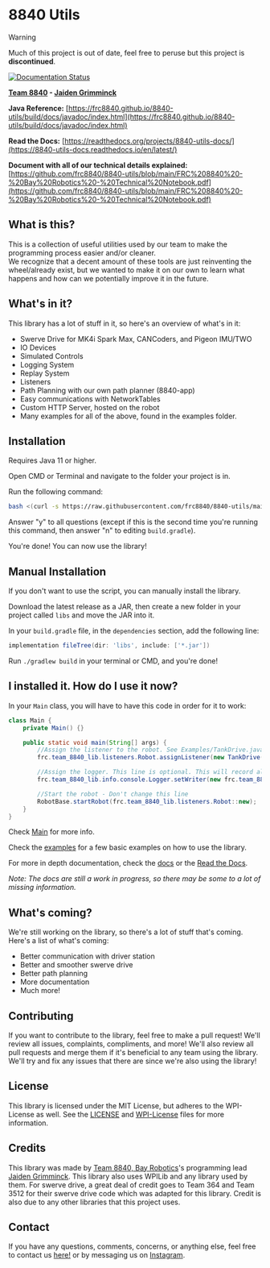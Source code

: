 # 8840 Utils

> [!WARNING]
> Much of this project is out of date, feel free to peruse but this project is __discontinued__.

[![Documentation Status](https://readthedocs.org/projects/8840-utils-docs/badge/?version=latest)](https://8840-utils-docs.readthedocs.io/en/latest/?badge=latest)

**[Team 8840](https://team8840.org) - [Jaiden Grimminck](https://github.com/jaidenagrimminck)**
  
**Java Reference:**
[https://frc8840.github.io/8840-utils/build/docs/javadoc/index.html](https://frc8840.github.io/8840-utils/build/docs/javadoc/index.html)

**Read the Docs:** [https://readthedocs.org/projects/8840-utils-docs/](https://8840-utils-docs.readthedocs.io/en/latest/)

**Document with all of our technical details explained:** [https://github.com/frc8840/8840-utils/blob/main/FRC%208840%20-%20Bay%20Robotics%20-%20Technical%20Notebook.pdf](https://github.com/frc8840/8840-utils/blob/main/FRC%208840%20-%20Bay%20Robotics%20-%20Technical%20Notebook.pdf)

## What is this?

This is a collection of useful utilities used by our team to make the programming process easier and/or cleaner.  
We recognize that a decent amount of these tools are just reinventing the wheel/already exist, but we wanted to make it on our own to learn what happens and how can we potentially improve it in the future.

## What's in it?

This library has a lot of stuff in it, so here's an overview of what's in it:

- Swerve Drive for MK4i Spark Max, CANCoders, and Pigeon IMU/TWO
- IO Devices
- Simulated Controls
- Logging System
- Replay System
- Listeners
- Path Planning with our own path planner (8840-app)
- Easy communications with NetworkTables
- Custom HTTP Server, hosted on the robot
- Many examples for all of the above, found in the examples folder.

## Installation

Requires Java 11 or higher.

Open CMD or Terminal and navigate to the folder your project is in.

Run the following command:

```bash
bash <(curl -s https://raw.githubusercontent.com/frc8840/8840-utils/main/setup.sh)
```

Answer "y" to all questions (except if this is the second time you're running this command, then answer "n" to editing `build.gradle`).

You're done! You can now use the library!

## Manual Installation

If you don't want to use the script, you can manually install the library.

Download the latest release as a JAR, then create a new folder in your project called `libs` and move the JAR into it.

In your `build.gradle` file, in the `dependencies` section, add the following line:

```groovy
implementation fileTree(dir: 'libs', include: ['*.jar'])
```

Run `./gradlew build` in your terminal or CMD, and you're done!

## I installed it. How do I use it now?

In your `Main` class, you will have to have this code in order for it to work:  

```java
class Main {
    private Main() {}

    public static void main(String[] args) {
        //Assign the listener to the robot. See Examples/TankDrive.java for more info.
        frc.team_8840_lib.listeners.Robot.assignListener(new TankDrive());

        //Assign the logger. This line is optional. This will record all files to the default directory, at "~/8840applogs"
        frc.team_8840_lib.info.console.Logger.setWriter(new frc.team_8840_lib.info.console.FileWriter("default"));

        //Start the robot - Don't change this line
        RobotBase.startRobot(frc.team_8840_lib.listeners.Robot::new);
    }
}
```

Check [Main](https://github.com/frc8840/8840-utils/blob/main/src/main/java/frc/team_8840_lib/Main.java) for more info.

Check the [examples](https://github.com/frc8840/8840-utils/blob/main/src/main/java/frc/team_8840_lib/examples) for a few basic examples on how to use the library.

For more in depth documentation, check the [docs](https://frc8840.github.io/8840-utils/build/docs/javadoc/index.html) or the [Read the Docs](https://8840-utils-docs.readthedocs.io/en/latest/).

*Note: The docs are still a work in progress, so there may be some to a lot of missing information.*

## What's coming?

We're still working on the library, so there's a lot of stuff that's coming. Here's a list of what's coming:

- Better communication with driver station
- Better and smoother swerve drive
- Better path planning
- More documentation
- Much more!

## Contributing

If you want to contribute to the library, feel free to make a pull request!
We'll review all issues, complaints, compliments, and more! We'll also review all pull requests and merge them if it's beneficial to any team using the library.  
We'll try and fix any issues that there are since we're also using the library!

## License

This library is licensed under the MIT License, but adheres to the WPI-License as well. See the [LICENSE](https://github.com/frc8840/8840-utils/blob/main/LICENSE) and [WPI-License](https://github.com/frc8840/8840-utils/blob/main/WPILib-License.md) files for more information.

## Credits

This library was made by [Team 8840, Bay Robotics](https://team8840.org)'s programming lead [Jaiden Grimminck](https://github.com/jaidenagrimminck). This library also uses WPILib and any library used by them.
For swerve drive, a great deal of credit goes to Team 364 and Team 3512 for their swerve drive code which was adapted for this library.
Credit is also due to any other libraries that this project uses.

## Contact

If you have any questions, comments, concerns, or anything else, feel free to contact us [here!](https://www.team8840.org/contact) or by messaging us on [Instagram](https://www.instagram.com/bay_robotics/).
